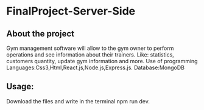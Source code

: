 # FinalProject-Server-Side

## About the project

Gym management software will allow to the gym owner to perform
operations and see information about their trainers.
Like: statistics, customers quantity, update gym information and more.
Use of programming Languages:Css3,Html,React.js,Node.js,Express.js.
Database:MongoDB
## Usage:

Download the files and write in the terminal npm run dev.



